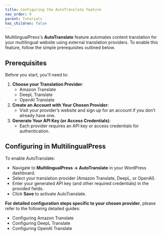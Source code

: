 ```yaml
---
title: Configuring the AutoTranslate feature
nav_order: 9
parent: Tutorials
has_children: false
---
```

MultilingualPress's **AutoTranslate** feature automates content translation for your multilingual website using external translation providers. To enable this feature, follow the simple prerequisites outlined below.

## Prerequisites

Before you start, you'll need to:

1. **Choose your Translation Provider**:
    - Amazon Translate
    - DeepL Translate
    - OpenAI Translate
2. **Create an Account with Your Chosen Provider**:
    - Visit your provider’s website and sign up for an account if you don’t already have one.
3. **Generate Your API Key (or Access Credentials)**:
    - Each provider requires an API key or access credentials for authentication.

## Configuring in MultilingualPress

To enable AutoTranslate:

- Navigate to **MultilingualPress → AutoTranslate** in your WordPress dashboard.
- Select your translation provider (Amazon Translate, DeepL, or OpenAI).
- Enter your generated API key (and other required credentials) in the provided fields.
- Click **Save** to activate AutoTranslate.

**For detailed configuration steps specific to your chosen provider**, please refer to the following detailed guides:

- Configuring Amazon Translate
- Configuring DeepL Translate
- Configuring OpenAI Translate